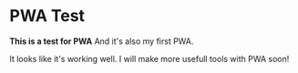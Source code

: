 # PWA Test

**This is a test for PWA**
And it's also my first PWA.

It looks like it's working well. I will make more usefull tools with PWA soon!
